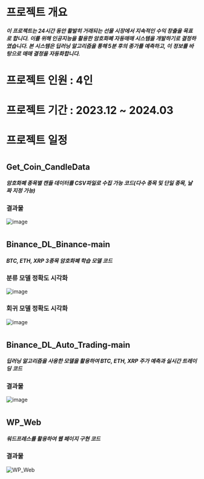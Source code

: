 # 프로젝트 개요
##### 이 프로젝트는 24시간 동안 활발히 거래되는 선물 시장에서 지속적인 수익 창출을 목표로 합니다. 이를 위해 인공지능을 활용한 암호화폐 자동매매 시스템을 개발하기로 결정하였습니다. 본 시스템은 딥러닝 알고리즘을 통해 5분 후의 종가를 예측하고, 이 정보를 바탕으로 매매 결정을 자동화합니다.
# 프로젝트 인원 : 4인
#
# 프로젝트 기간 : 2023.12 ~ 2024.03
#
# 프로젝트 일정
# 
## Get_Coin_CandleData
##### 암호화폐 종목별 캔들 데이터를 CSV파일로 수집 가능 코드(다수 종목 및 단일 종목, 날짜 지정 가능)
### 결과물
![image](https://github.com/chlwlgus97/Project_Binance_DL_Auto_Trading/assets/130372088/38c7ede0-8aa7-45e2-91c5-884ec1a9d2bd)
# 
## Binance_DL_Binance-main
##### BTC, ETH, XRP 3종목 암호화폐 학습 모델 코드
### 분류 모델 정확도 시각화
![image](https://github.com/chlwlgus97/Project_Binance_DL_Auto_Trading/assets/130372088/f01eb428-9eea-42dc-9f13-a7277ab5fdf4)
### 회귀 모델 정확도 시각화
![image](https://github.com/chlwlgus97/Project_Binance_DL_Auto_Trading/assets/130372088/b93cf7ed-3bd6-48eb-a42b-1bd65177b271)
# 
## Binance_DL_Auto_Trading-main
##### 딥러닝 알고리즘을 사용한 모델을 활용하여 BTC, ETH, XRP 주가 예측과 실시간 트레이딩 코드
### 결과물
![image](https://github.com/chlwlgus97/Project_Binance_DL_Auto_Trading/assets/130372088/e1123b3e-5f46-4e33-86ab-db7c976d238e)
# 
## WP_Web
##### 워드프레스를 활용하여 웹 페이지 구현 코드
### 결과물
![WP_Web](https://github.com/chlwlgus97/Project_Binance_DL_Auto_Trading/assets/130372088/d9cbe9ef-76c8-46f3-92e0-6650afe01642)
